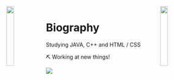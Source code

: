 <img align='left' src='https://www.ffbegif.com/Zack/207001107%20Dance.gif' width='20%'>  
<img align='right' src='https://www.ffbegif.com/King%20Edgar%20of%20Figaro/206001907%20Win%20Before.gif' width='20%'>  

# Biography 
Studying JAVA, C++ and HTML / CSS

⛏️ Working at new things! 
  
![](https://komarev.com/ghpvc/?username=danielex1999&color=blue)
